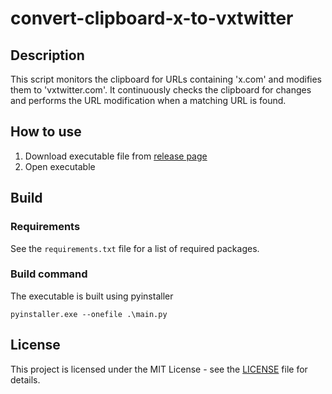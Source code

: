 # convert-clipboard-x-to-vxtwitter

## Description
This script monitors the clipboard for URLs containing 'x.com' and modifies them to 'vxtwitter.com'. It continuously checks the clipboard for changes and performs the URL modification when a matching URL is found.

## How to use
1. Download executable file from [release page](https://github.com/nin9swells/convert-clipboard-x-to-vxtwitter/releases)
2. Open executable

## Build

### Requirements
See the `requirements.txt` file for a list of required packages.

### Build command 
The executable is built using pyinstaller

```
pyinstaller.exe --onefile .\main.py
```

## License
This project is licensed under the MIT License - see the [LICENSE](LICENSE) file for details.
